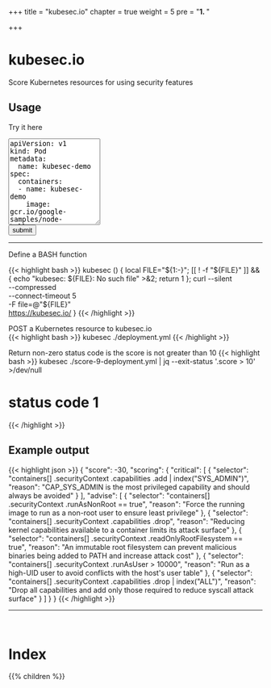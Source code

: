 +++
title = "kubesec.io"
chapter = true
weight = 5
pre = "<b>1. </b>"

+++

# kubesec.io

Score Kubernetes resources for using security features 

## Usage

Try it here

<textarea rows=11 name="file" form="usrform" >
apiVersion: v1
kind: Pod
metadata:
  name: kubesec-demo
spec:
  containers:
  - name: kubesec-demo
    image: gcr.io/google-samples/node-hello:1.0
    securityContext:
      readOnlyRootFilesystem: true
</textarea>
<form action="/"  method="post" enctype="multipart/form-data" id="usrform">
  <input type="hidden" value="webfile" name="filename" />
  <input type="submit" value="submit" id="submit" class="btn btn-default">
</form>

---

<!--
-->

Define a BASH function

{{< highlight bash >}}
kubesec () 
{ 
    local FILE="${1:-}";
    [[ ! -f "${FILE}" ]] && { 
        echo "kubesec: ${FILE}: No such file" >&2;
        return 1
    };
    curl --silent \
      --compressed \
      --connect-timeout 5 \
      -F file=@"${FILE}" \
      https://kubesec.io/
}
{{< /highlight >}}

POST a Kubernetes resource to kubesec.io   
{{< highlight bash >}}
kubesec ./deployment.yml
{{< /highlight >}}

Return non-zero status code is the score is not greater than 10
{{< highlight bash >}}
kubesec ./score-9-deployment.yml | jq --exit-status '.score > 10' >/dev/null 
# status code 1
{{< /highlight >}}

## Example output
{{< highlight json >}}
{
  "score": -30,
  "scoring": {
    "critical": [
      {
        "selector": "containers[] .securityContext .capabilities .add | index(\"SYS_ADMIN\")",
        "reason": "CAP_SYS_ADMIN is the most privileged capability and should always be avoided"
      }
    ],
    "advise": [
      {
        "selector": "containers[] .securityContext .runAsNonRoot == true",
        "reason": "Force the running image to run as a non-root user to ensure least privilege"
      },
      {
        "selector": "containers[] .securityContext .capabilities .drop",
        "reason": "Reducing kernel capabilities available to a container limits its attack surface"
      },
      {
        "selector": "containers[] .securityContext .readOnlyRootFilesystem == true",
        "reason": "An immutable root filesystem can prevent malicious binaries being added to PATH and increase attack cost"
      },
      {
        "selector": "containers[] .securityContext .runAsUser > 10000",
        "reason": "Run as a high-UID user to avoid conflicts with the host's user table"
      },
      {
        "selector": "containers[] .securityContext .capabilities .drop | index(\"ALL\")",
        "reason": "Drop all capabilities and add only those required to reduce syscall attack surface"
      }
    ]
  }
}
{{< /highlight >}}

---

<br/>

# Index

{{% children  %}}
